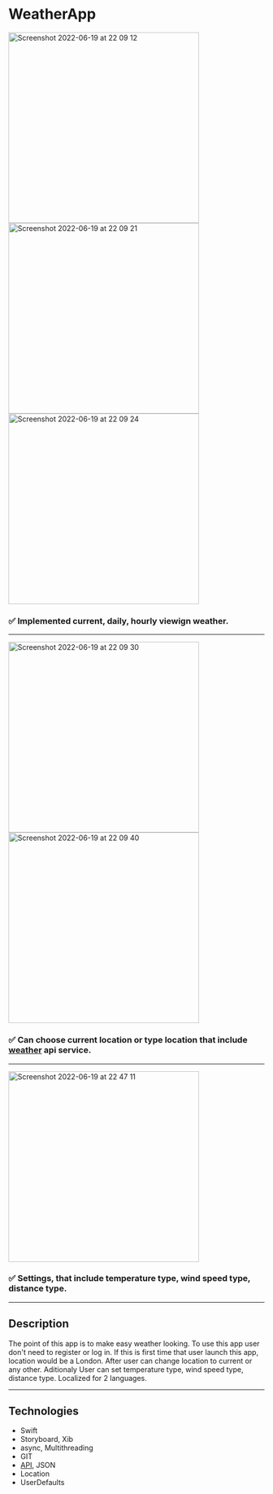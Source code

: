 # WeatherApp

<p float="left">
<img width="375" alt="Screenshot 2022-06-19 at 22 09 12" src="https://user-images.githubusercontent.com/97970279/174497733-198c1139-fc5d-4302-a594-ac21272c3353.png">
<img width="375" alt="Screenshot 2022-06-19 at 22 09 21" src="https://user-images.githubusercontent.com/97970279/174497753-d9e7ea31-3ad6-4676-8e36-d847da6878aa.png">
<img width="375" alt="Screenshot 2022-06-19 at 22 09 24" src="https://user-images.githubusercontent.com/97970279/174497756-5bd73700-2786-4fff-b2ea-6228efb9de2f.png">
</p>

 ### :white_check_mark: Implemented current, daily, hourly viewign weather.
 ----
 
<p float="left">
<img width="375" alt="Screenshot 2022-06-19 at 22 09 30" src="https://user-images.githubusercontent.com/97970279/174497884-04e0245b-a2e7-4ec7-8c29-09b18b148a65.png">
<img width="375" alt="Screenshot 2022-06-19 at 22 09 40" src="https://user-images.githubusercontent.com/97970279/174497887-8e256ea2-3db5-4360-9af4-498a8001948a.png">

</p>

 ### :white_check_mark: Can choose current location or type location that include [weather](https://www.weatherapi.com) api service.
----

 <p float="left"> 
 <img width="375" alt="Screenshot 2022-06-19 at 22 47 11" src="https://user-images.githubusercontent.com/97970279/174497995-b5ed68bc-6ca5-43f0-b172-55c8d1d7adee.png">
 </p>

 ### :white_check_mark: Settings, that include temperature type, wind speed type, distance type. 
 ----
 
 ## Description
  The point of this app is to make easy weather looking.
  To use this app user don't need to register or log in.
  If this is first time that user launch this app, location would be a London. After user can change location to current or any other.
  Aditionaly User can set temperature type, wind speed type, distance type. 
  Localized for 2 languages.
 
 ----
 ## Technologies
  - Swift
  - Storyboard, Xib
  - async, Multithreading
  - GIT
  - [API](https://www.weatherapi.com), JSON
  - Location
  - UserDefaults
